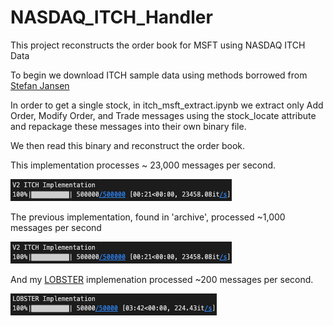 # NASDAQ_ITCH_Handler
This project reconstructs the order book for MSFT using NASDAQ ITCH Data

To begin we download ITCH sample data using methods borrowed from [Stefan Jansen]([https://github.com/PacktPublishing/Hands-On-Machine-Learning-for-Algorithmic-Trading/blob/master/Chapter02/01_NASDAQ_TotalView-ITCH_Order_Book/01_build_itch_order_book.ipynb](https://github.com/stefan-jansen/machine-learning-for-trading/blob/main/02_market_and_fundamental_data/01_NASDAQ_TotalView-ITCH_Order_Book/01_parse_itch_order_flow_messages.ipynb))

In order to get a single stock, in itch_msft_extract.ipynb we extract only Add Order, Modify Order, and Trade messages using the stock_locate attribute and repackage these messages into their own binary file.

We then read this binary and reconstruct the order book. 

This implementation processes ~ 23,000 messages per second.

![comparsion_1](https://github.com/samdelaney42/NASDAQ_ITCH_Handler/blob/main/data/images/v2_itch.png)

The previous implementation, found in 'archive', processed ~1,000 messages per second

![comparsion_2](https://github.com/samdelaney42/NASDAQ_ITCH_Handler/blob/main/data/images/v2_itch.png)

And my [LOBSTER](https://github.com/samdelaney42/L2_Order_Book_Handler) implemenation processed ~200 messages per second.

![comparsion_3](https://github.com/samdelaney42/NASDAQ_ITCH_Handler/blob/main/data/images/lob.png)
